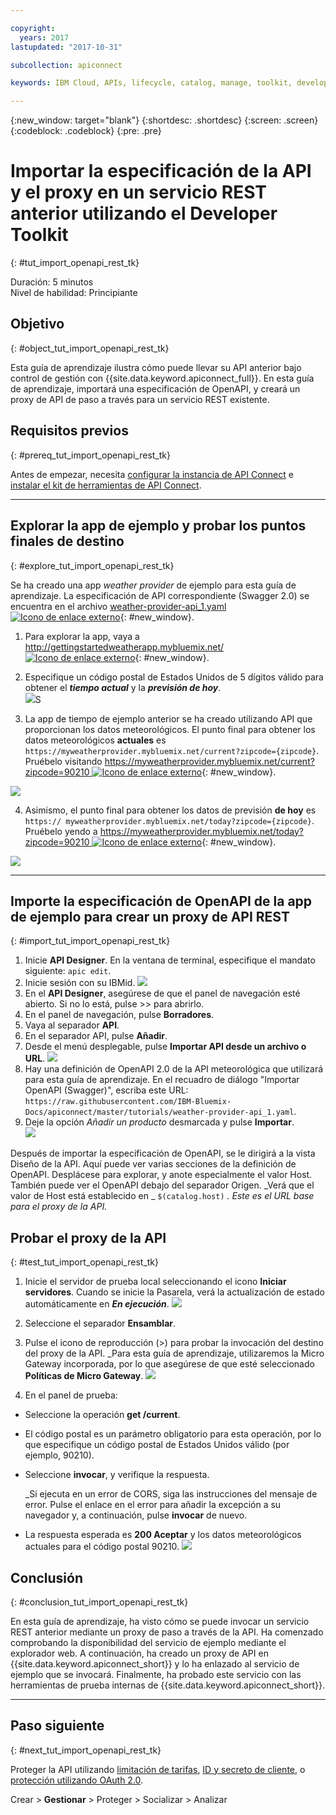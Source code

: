 ```yaml
---

copyright:
  years: 2017
lastupdated: "2017-10-31"

subcollection: apiconnect

keywords: IBM Cloud, APIs, lifecycle, catalog, manage, toolkit, develop, dev portal, tutorial

---
```


{:new_window: target="blank"}
{:shortdesc: .shortdesc}
{:screen: .screen}
{:codeblock: .codeblock}
{:pre: .pre}

# Importar la especificación de la API y el proxy en un servicio REST anterior utilizando el Developer Toolkit
{: #tut_import_openapi_rest_tk}

Duración: 5 minutos  
Nivel de habilidad: Principiante  


## Objetivo
{: #object_tut_import_openapi_rest_tk}

Esta guía de aprendizaje ilustra cómo puede llevar su API anterior bajo control de gestión con {{site.data.keyword.apiconnect_full}}. En esta guía de aprendizaje, importará una especificación de OpenAPI, y creará un proxy de API de paso a través para un servicio REST existente.

## Requisitos previos
{: #prereq_tut_import_openapi_rest_tk}

Antes de empezar, necesita [configurar la instancia de API Connect](tut_prereq_set_up_apic_instance.html) e [instalar el kit de herramientas de API Connect](tut_prereq_install_toolkit.html).

---


## Explorar la app de ejemplo y probar los puntos finales de destino
{: #explore_tut_import_openapi_rest_tk}

Se ha creado una app _weather provider_ de ejemplo para esta guía de aprendizaje. La especificación de API correspondiente (Swagger 2.0) se encuentra en el archivo [weather-provider-api_1.yaml ![Icono de enlace externo](../../../icons/launch-glyph.svg "Icono de enlace externo")](https://raw.githubusercontent.com/IBM-Bluemix-Docs/apiconnect/master/tutorials/weather-provider-api_1.yaml){: #new_window}.

1. Para explorar la app, vaya a [http://gettingstartedweatherapp.mybluemix.net/ ![Icono de enlace externo](../../../icons/launch-glyph.svg "Icono de enlace externo")](http://gettingstartedweatherapp.mybluemix.net/){: #new_window}.  
2. Especifique un código postal de Estados Unidos de 5 dígitos válido para obtener el _**tiempo actual**_ y la _**previsión de hoy**_.  
![](images/explore-weatherapp-1.png)S

3. La app de tiempo de ejemplo anterior se ha creado utilizando API que proporcionan los datos meteorológicos. El punto final para obtener los datos meteorológicos **actuales** es `https://myweatherprovider.mybluemix.net/current?zipcode={zipcode}`. Pruébelo visitando [https://myweatherprovider.mybluemix.net/current?zipcode=90210 ![Icono de enlace externo](../../icons/launch-glyph.svg "Icono de enlace externo")](https://myweatherprovider.mybluemix.net/current?zipcode=90210){: #new_window}.  

  ![](images/explore-weatherapp-2.png)

4. Asimismo, el punto final para obtener los datos de previsión **de hoy** es `https:// myweatherprovider.mybluemix.net/today?zipcode={zipcode}`. Pruébelo yendo a [https://myweatherprovider.mybluemix.net/today?zipcode=90210 ![Icono de enlace externo](../../icons/launch-glyph.svg "Icono de enlace externo")](https://myweatherprovider.mybluemix.net/today?zipcode=90210){: #new_window}.  

  ![](images/explore-weatherapp-3.png)



---

## Importe la especificación de OpenAPI de la app de ejemplo para crear un proxy de API REST
{: #import_tut_import_openapi_rest_tk}

1. Inicie **API Designer**. En la ventana de terminal, especifique el mandato siguiente: `apic edit`.
2. Inicie sesión con su IBMid.
    ![](images/screenshot_apic-edit_login.png)
3. En el **API Designer**, asegúrese de que el panel de navegación esté abierto. Si no lo está, pulse >> para abrirlo.
4. En el panel de navegación, pulse **Borradores**.
5. Vaya al separador **API**.
6. En el separador API, pulse **Añadir**.
7. Desde el menú desplegable, pulse **Importar API desde un archivo o URL**.
   ![](images/toolkit-import-1.png)
8. Hay una definición de OpenAPI 2.0 de la API meteorológica que utilizará para esta guía de aprendizaje. En el recuadro de diálogo "Importar OpenAPI (Swagger)", escriba este URL: `https://raw.githubusercontent.com/IBM-Bluemix-Docs/apiconnect/master/tutorials/weather-provider-api_1.yaml`.
9. Deje la opción _Añadir un producto_ desmarcada y pulse **Importar**.  
    ![](images/screenshot_import-url.png)  

Después de importar la especificación de OpenAPI, se le dirigirá a la vista Diseño de la API. Aquí puede ver varias secciones de la definición de OpenAPI. Desplácese para explorar, y anote especialmente el valor Host. También puede ver el OpenAPI debajo del separador Origen. 
_Verá que el valor de Host está establecido en _ `$(catalog.host)` _. Este es el URL base para el proxy de la API._
 


## Probar el proxy de la API
{: #test_tut_import_openapi_rest_tk}

1. Inicie el servidor de prueba local seleccionando el icono **Iniciar servidores**. Cuando se inicie la Pasarela, verá la actualización de estado automáticamente en _**En ejecución**_.
    ![](images/screenshot_start-server-1.png)

2. Seleccione el separador **Ensamblar**.

3. Pulse el icono de reproducción (>) para probar la invocación del destino del proxy de la API.
   _Para esta guía de aprendizaje, utilizaremos la Micro Gateway incorporada, por lo que asegúrese de que esté seleccionado **Políticas de Micro Gateway**.
    ![](images/screenshot_test-0.png)

4. En el panel de prueba:
  - Seleccione la operación **get /current**.  
  - El código postal es un parámetro obligatorio para esta operación, por lo que especifique un código postal de Estados Unidos válido (por ejemplo, 90210).  
  - Seleccione **invocar**, y verifique la respuesta.

    _Si ejecuta en un error de CORS, siga las instrucciones del mensaje de error. Pulse el enlace en el error para añadir la excepción a su navegador y, a continuación, pulse **invocar** de nuevo.
  
  - La respuesta esperada es **200 Aceptar** y los datos meteorológicos actuales para el código postal 90210.
    ![](images/screenshot_test-1.png)    


## Conclusión
{: #conclusion_tut_import_openapi_rest_tk}

En esta guía de aprendizaje, ha visto cómo se puede invocar un servicio REST anterior mediante un proxy de paso a través de la API. Ha comenzado comprobando la disponibilidad del servicio de ejemplo mediante el explorador web. A continuación, ha creado un proxy de API en {{site.data.keyword.apiconnect_short}} y lo ha enlazado al servicio de ejemplo que se invocará. Finalmente, ha probado este servicio con las herramientas de prueba internas de {{site.data.keyword.apiconnect_short}}.

---

## Paso siguiente
{: #next_tut_import_openapi_rest_tk}

Proteger la API utilizando [limitación de tarifas](/docs/services/apiconnect/tutorials?topic=apiconnect-tut_rate_limit), [ID y secreto de cliente](/docs/services/apiconnect/tutorials?topic=apiconnect-tut_secure_landing), o [protección utilizando OAuth 2.0](/docs/services/apiconnect/tutorials?topic=apiconnect-tut_secure_oauth_2).

Crear > **Gestionar** > Proteger > Socializar > Analizar
